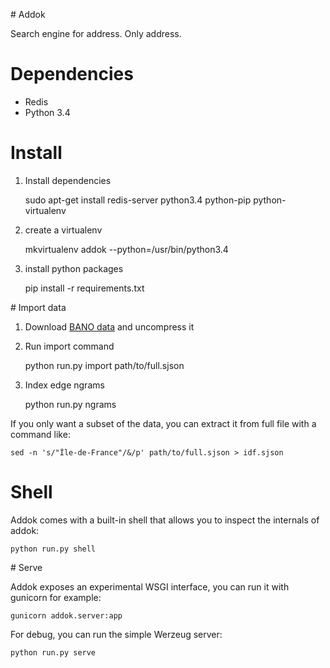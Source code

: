 # Addok

Search engine for address. Only address.


# Dependencies

- Redis
- Python 3.4


# Install

1. Install dependencies
    
    sudo apt-get install redis-server python3.4 python-pip python-virtualenv

1. create a virtualenv

    mkvirtualenv addok --python=/usr/bin/python3.4

1. install python packages

    pip install -r requirements.txt


# Import data

1. Download [BANO data](bano.openstreetmap.fr/data/full.sjson.gz) and uncompress
   it

2. Run import command

    python run.py import path/to/full.sjson

3. Index edge ngrams

    python run.py ngrams

If you only want a subset of the data, you can extract it from full file with
a command like:

    sed -n 's/"Île-de-France"/&/p' path/to/full.sjson > idf.sjson


# Shell

Addok comes with a built-in shell that allows you to inspect the internals of 
addok:

    python run.py shell


# Serve

Addok exposes an experimental WSGI interface, you can run it with gunicorn
for example:

    gunicorn addok.server:app

For debug, you can run the simple Werzeug server:

    python run.py serve
